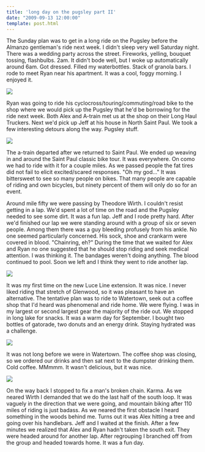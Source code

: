 ```yaml
---
title: 'long day on the pugsley part II'
date: "2009-09-13 12:00:00"
template: post.html
---
```


The Sunday plan was to get in a long ride on the Pugsley before the Almanzo gentleman's ride next week. I didn't sleep very well Saturday night. There was a wedding party across the street. Fireworks, yelling, bouquet tossing, flashbulbs. 2am. It didn't bode well, but I woke up automatically around 6am. Got dressed. Filled my waterbottles. Stack of granola bars. I rode to meet Ryan near his apartment. It was a cool, foggy morning. I enjoyed it.

![](http://slowtheory.openphoto.me.s3.amazonaws.com/custom/200909/foggy-morning_3917225735_o-67335e_600x600.jpg)

Ryan was going to ride his cyclocross/touring/commuting/road bike to the shop where we would pick up the Pugsley that he'd be borrowing for the ride next week. Both Alex and A-train met us at the shop on their Long Haul Truckers. Next we'd pick up Jeff at his house in North Saint Paul. We took a few interesting detours along the way. Pugsley stuff.

![](http://slowtheory.openphoto.me.s3.amazonaws.com/custom/200909/two-long-haul-truckers-drafting-two-pugsleys_3917227875_o-97a9a3_600x600.jpg)

The a-train departed after we returned to Saint Paul. We ended up weaving in and around the Saint Paul classic bike tour. It was everywhere. On como we had to ride with it for a couple miles. As we passed people the fat tires did not fail to elicit excited/scared responses. "Oh my god..." It was bittersweet to see so many people on bikes. That many people are capable of riding and own bicycles, but ninety percent of them will only do so for an event.

Around mile fifty we were passing by Theodore Wirth. I couldn't resist getting in a lap. We'd spent a lot of time on the road and the Pugsley needed to see some dirt. It was a fun lap. Jeff and I rode pretty hard. After we'd finished our lap we were standing around with a group of six or seven people. Among them there was a guy bleeding profusely from his ankle. No one seemed particularly concerned. His sock, shoe and crankarm were covered in blood. "Chainring, eh?" During the time that we waited for Alex and Ryan no one suggested that he should stop riding and seek medical attention. I was thinking it. The bandages weren't doing anything. The blood continued to pool. Soon we left and I think they went to ride another lap.

![](http://slowtheory.openphoto.me.s3.amazonaws.com/custom/200909/The-joy-of-a-pugsley-at-26mph_3952400040_o-2a5f96_600x600.jpg)

It was my first time on the new Luce Line extension. It was nice. I never liked riding that stretch of Glenwood, so it was pleasant to have an alternative. The tentative plan was to ride to Watertown, seek out a coffee shop that I'd heard was phenomenal and ride home. We were flying. I was in my largest or second largest gear the majority of the ride out. We stopped in long lake for snacks. It was a warm day for September. I bought two bottles of gatorade, two donuts and an energy drink. Staying hydrated was a challenge.

![](http://slowtheory.openphoto.me.s3.amazonaws.com/custom/200909/alex-nelson-eating-an-ice-cream-cone_3917229815_o-73f699_600x600.jpg)

It was not long before we were in Watertown. The coffee shop was closing, so we ordered our drinks and then sat next to the dumpster drinking them. Cold coffee. MMmmm. It wasn't delicious, but it was nice.

![](http://slowtheory.openphoto.me.s3.amazonaws.com/custom/200909/cold-press-_3918017964_o-36af69_600x600.jpg)

On the way back I stopped to fix a man's broken chain. Karma. As we neared Wirth I demanded that we do the last half of the south loop. It was vaguely in the direction that we were going, and mountain biking after 110 miles of riding is just badass. As we neared the first obstacle I heard something in the woods behind me. Turns out it was Alex hitting a tree and going over his handlebars. Jeff and I waited at the finish. After a few minutes we realized that Alex and Ryan hadn't taken the south exit. They were headed around for another lap. After regrouping I branched off from the group and headed towards home. It was a fun day.